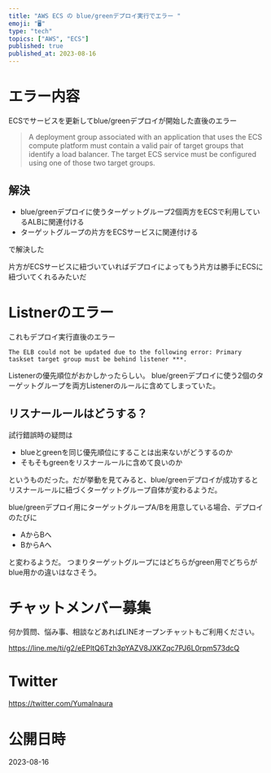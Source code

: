 ```yaml
---
title: "AWS ECS の blue/greenデプロイ実行でエラー "
emoji: "🖥"
type: "tech"
topics: ["AWS", "ECS"]
published: true
published_at: 2023-08-16
---
```


# エラー内容

ECSでサービスを更新してblue/greenデプロイが開始した直後のエラー

>A deployment group associated with an application that uses the ECS compute platform must contain a valid pair of target groups that identify a load balancer. The target ECS service must be configured using one of those two target groups.

## 解決

- blue/greenデプロイに使うターゲットグループ2個両方をECSで利用しているALBに関連付ける
- ターゲットグループの片方をECSサービスに関連付ける

で解決した

片方がECSサービスに紐づいていればデプロイによってもう片方は勝手にECSに紐づいてくれるみたいだ

# Listnerのエラー

これもデプロイ実行直後のエラー

```
The ELB could not be updated due to the following error: Primary taskset target group must be behind listener ***.
```

Listenerの優先順位がおかしかったらしい。
blue/greenデプロイに使う2個のターゲットグループを両方Listenerのルールに含めてしまっていた。

## リスナールールはどうする？

試行錯誤時の疑問は

- blueとgreenを同じ優先順位にすることは出来ないがどうするのか
- そもそもgreenをリスナールールに含めて良いのか

というものだった。だが挙動を見てみると、blue/greenデプロイが成功するとリスナールールに紐づくターゲットグループ自体が変わるようだ。

blue/greenデプロイ用にターゲットグループA/Bを用意している場合、デプロイのたびに

- AからBへ
- BからAへ

と変わるようだ。
つまりターゲットグループにはどちらがgreen用でどちらがblue用かの違いはなさそう。

# チャットメンバー募集


何か質問、悩み事、相談などあればLINEオープンチャットもご利用ください。

https://line.me/ti/g2/eEPltQ6Tzh3pYAZV8JXKZqc7PJ6L0rpm573dcQ


# Twitter

https://twitter.com/YumaInaura


# 公開日時

2023-08-16
